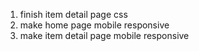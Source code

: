 1. finish item detail page css
2. make home page mobile responsive
3. make item detail page mobile responsive
